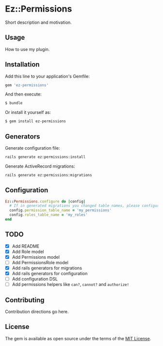 # Ez::Permissions
Short description and motivation.

## Usage
How to use my plugin.

## Installation
Add this line to your application's Gemfile:

```ruby
gem 'ez-permissions'
```

And then execute:
```bash
$ bundle
```

Or install it yourself as:
```bash
$ gem install ez-permissions
```

## Generators

Generate configuration file:
```bash
rails generate ez:permissions:install
```

Generate ActiveRecord migrations:
```bash
rails generate ez:permissions:migrations
```

## Configuration
```ruby
Ez::Permissions.configure do |config|
  # If in generated migrations you changed table names, please configure them here:
  config.permission_table_name = 'my_permissions'
  config.roles_table_name = 'my_roles'
end
```

## TODO
- [x] Add README
- [x] Add Role model
- [x] Add Permissions model
- [ ] Add PermissionsRole model
- [x] Add rails generators for migrations
- [x] Add rails generators for configuration
- [ ] Add configuration DSL
- [ ] Add permissions helpers like `can?`, `cannot?` and `authorize!`

## Contributing
Contribution directions go here.

## License
The gem is available as open source under the terms of the [MIT License](https://opensource.org/licenses/MIT).
